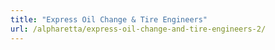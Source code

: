 ```yaml
---
title: "Express Oil Change & Tire Engineers"
url: /alpharetta/express-oil-change-and-tire-engineers-2/
---
```

